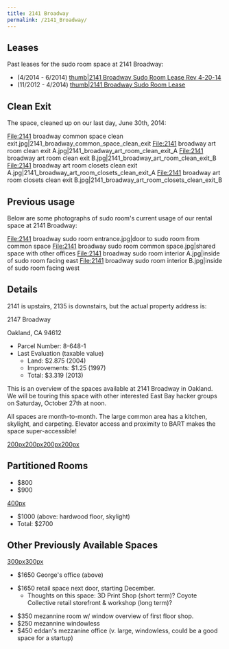 ```yaml
---
title: 2141 Broadway
permalink: /2141_Broadway/
---
```


Leases
------

Past leases for the sudo room space at 2141 Broadway:

-   (4/2014 - 6/2014) [thumb|2141 Broadway Sudo Room Lease Rev 4-20-14](/File:2141_Broadway_Sudo_Room_Lease_Rev_4-20-14.pdf "wikilink")
-   (11/2012 - 4/2014) [thumb|2141 Broadway Sudo Room Lease](/File:2141_Broadway_Sudo_Room_Lease.pdf "wikilink")

Clean Exit
----------

The space, cleaned up on our last day, June 30th, 2014:

<File:2141> broadway common space clean exit.jpg|2141_broadway_common_space_clean_exit <File:2141> broadway art room clean exit A.jpg|2141_broadway_art_room_clean_exit_A <File:2141> broadway art room clean exit B.jpg|2141_broadway_art_room_clean_exit_B <File:2141> broadway art room closets clean exit A.jpg|2141_broadway_art_room_closets_clean_exit_A <File:2141> broadway art room closets clean exit B.jpg|2141_broadway_art_room_closets_clean_exit_B

Previous usage
--------------

Below are some photographs of sudo room's current usage of our rental space at 2141 Broadway:

<File:2141> broadway sudo room entrance.jpg|door to sudo room from common space <File:2141> broadway sudo room common space.jpg|shared space with other offices <File:2141> broadway sudo room interior A.jpg|inside of sudo room facing east <File:2141> broadway sudo room interior B.jpg|inside of sudo room facing west

Details
-------

2141 is upstairs, 2135 is downstairs, but the actual property address is:



2147 Broadway

Oakland, CA 94612

-   Parcel Number: 8-648-1
-   Last Evaluation (taxable value)
    -   Land: $2.875 (2004)
    -   Improvements: $1.25 (1997)
    -   Total: $3.319 (2013)

This is an overview of the spaces available at 2141 Broadway in Oakland. We will be touring this space with other interested East Bay hacker groups on Saturday, October 27th at noon.

All spaces are month-to-month. The large common area has a kitchen, skylight, and carpeting. Elevator access and proximity to BART makes the space super-accessible!

[200px](/File:3rooms.jpg "wikilink")[200px](/File:commonspace.jpg "wikilink")[200px](/File:commonspacewkitchen.jpg "wikilink")[200px](/File:commonspaceshelves.jpg "wikilink")

Partitioned Rooms
-----------------

-   $800
-   $900

[400px](/File:1000room.jpg "wikilink")

-   $1000 (above: hardwood floor, skylight)
-   Total: $2700

Other Previously Available Spaces
---------------------------------

[300px](/File:georgeoffice2.jpg "wikilink")[300px](/File:georgeoffice.jpg "wikilink")

-   $1650 George's office (above)

<!-- -->

-   $1650 retail space next door, starting December.
    -   Thoughts on this space: 3D Print Shop (short term)? Coyote Collective retail storefront & workshop (long term)?

<!-- -->

-   $350 mezannine room w/ window overview of first floor shop.
-   $250 mezannine windowless
-   $450 eddan's mezzanine office (v. large, windowless, could be a good space for a startup)
